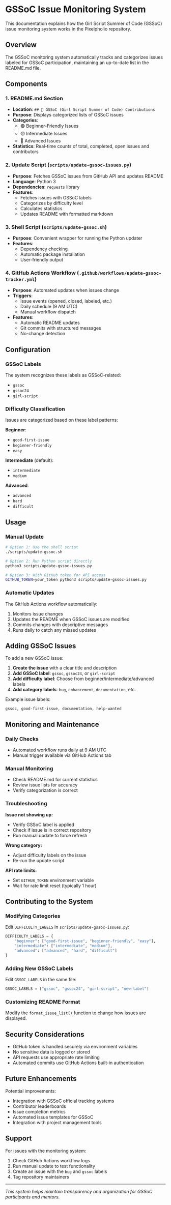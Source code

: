 # GSSoC Issue Monitoring System

This documentation explains how the Girl Script Summer of Code (GSSoC) issue monitoring system works in the Pixelpholio repository.

## Overview

The GSSoC monitoring system automatically tracks and categorizes issues labeled for GSSoC participation, maintaining an up-to-date list in the README.md file.

## Components

### 1. README.md Section
- **Location**: `## 🌟 GSSoC (Girl Script Summer of Code) Contributions`
- **Purpose**: Displays categorized lists of GSSoC issues
- **Categories**: 
  - 🟢 Beginner-Friendly Issues
  - 🟡 Intermediate Issues
  - 🔴 Advanced Issues
- **Statistics**: Real-time counts of total, completed, open issues and contributors

### 2. Update Script (`scripts/update-gssoc-issues.py`)
- **Purpose**: Fetches GSSoC issues from GitHub API and updates README
- **Language**: Python 3
- **Dependencies**: `requests` library
- **Features**:
  - Fetches issues with GSSoC labels
  - Categorizes by difficulty level
  - Calculates statistics
  - Updates README with formatted markdown

### 3. Shell Script (`scripts/update-gssoc.sh`)
- **Purpose**: Convenient wrapper for running the Python updater
- **Features**:
  - Dependency checking
  - Automatic package installation
  - User-friendly output

### 4. GitHub Actions Workflow (`.github/workflows/update-gssoc-tracker.yml`)
- **Purpose**: Automated updates when issues change
- **Triggers**:
  - Issue events (opened, closed, labeled, etc.)
  - Daily schedule (9 AM UTC)
  - Manual workflow dispatch
- **Features**:
  - Automatic README updates
  - Git commits with structured messages
  - No-change detection

## Configuration

### GSSoC Labels
The system recognizes these labels as GSSoC-related:
- `gssoc`
- `gssoc24`
- `girl-script`

### Difficulty Classification
Issues are categorized based on these label patterns:

**Beginner**:
- `good-first-issue`
- `beginner-friendly`
- `easy`

**Intermediate** (default):
- `intermediate`
- `medium`

**Advanced**:
- `advanced`
- `hard`
- `difficult`

## Usage

### Manual Update
```bash
# Option 1: Use the shell script
./scripts/update-gssoc.sh

# Option 2: Run Python script directly
python3 scripts/update-gssoc-issues.py

# Option 3: With GitHub token for API access
GITHUB_TOKEN=your_token python3 scripts/update-gssoc-issues.py
```

### Automatic Updates
The GitHub Actions workflow automatically:
1. Monitors issue changes
2. Updates the README when GSSoC issues are modified
3. Commits changes with descriptive messages
4. Runs daily to catch any missed updates

## Adding GSSoC Issues

To add a new GSSoC issue:

1. **Create the issue** with a clear title and description
2. **Add GSSoC label**: `gssoc`, `gssoc24`, or `girl-script`
3. **Add difficulty label**: Choose from beginner/intermediate/advanced labels
4. **Add category labels**: `bug`, `enhancement`, `documentation`, etc.

Example issue labels:
```
gssoc, good-first-issue, documentation, help-wanted
```

## Monitoring and Maintenance

### Daily Checks
- Automated workflow runs daily at 9 AM UTC
- Manual trigger available via GitHub Actions tab

### Manual Monitoring
- Check README.md for current statistics
- Review issue lists for accuracy
- Verify categorization is correct

### Troubleshooting

**Issue not showing up:**
- Verify GSSoC label is applied
- Check if issue is in correct repository
- Run manual update to force refresh

**Wrong category:**
- Adjust difficulty labels on the issue
- Re-run the update script

**API rate limits:**
- Set `GITHUB_TOKEN` environment variable
- Wait for rate limit reset (typically 1 hour)

## Contributing to the System

### Modifying Categories
Edit `DIFFICULTY_LABELS` in `scripts/update-gssoc-issues.py`:

```python
DIFFICULTY_LABELS = {
    "beginner": ["good-first-issue", "beginner-friendly", "easy"],
    "intermediate": ["intermediate", "medium"],
    "advanced": ["advanced", "hard", "difficult"]
}
```

### Adding New GSSoC Labels
Edit `GSSOC_LABELS` in the same file:

```python
GSSOC_LABELS = ["gssoc", "gssoc24", "girl-script", "new-label"]
```

### Customizing README Format
Modify the `format_issue_list()` function to change how issues are displayed.

## Security Considerations

- GitHub token is handled securely via environment variables
- No sensitive data is logged or stored
- API requests use appropriate rate limiting
- Automated commits use GitHub Actions built-in authentication

## Future Enhancements

Potential improvements:
- Integration with GSSoC official tracking systems
- Contributor leaderboards
- Issue completion metrics
- Automated issue templates for GSSoC
- Integration with project management tools

## Support

For issues with the monitoring system:
1. Check GitHub Actions workflow logs
2. Run manual update to test functionality
3. Create an issue with the `bug` and `gssoc` labels
4. Tag repository maintainers

---

*This system helps maintain transparency and organization for GSSoC participants and mentors.*